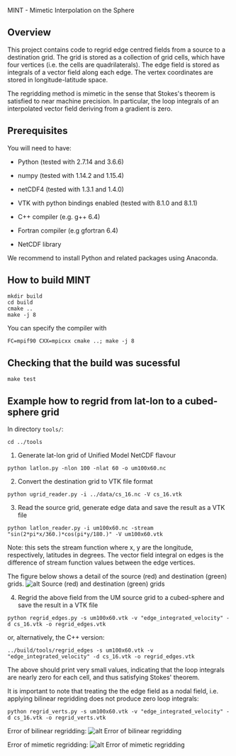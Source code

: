 MINT - Mimetic Interpolation on the Sphere

## Overview

This project contains code to regrid edge centred fields from a source to a destination grid. The grid is stored as a collection of 
grid cells, which have four vertices (i.e. the cells are quadrilaterals). The edge field is stored as integrals of a vector field 
along each edge. The vertex coordinates are stored in longitude-latitude space.

The regridding method is mimetic in the sense that Stokes's theorem is satisfied to near machine precision. In particular, the 
loop integrals of an interpolated vector field deriving from a gradient is zero. 

## Prerequisites

You will need to have:

 * Python (tested with 2.7.14 and 3.6.6)
 * numpy (tested with 1.14.2 and 1.15.4)
 * netCDF4 (tested with 1.3.1 and 1.4.0)
 * VTK with python bindings enabled (tested with 8.1.0 and 8.1.1)


 * C++ compiler (e.g. g++ 6.4)
 * Fortran compiler (e.g gfortran 6.4)
 * NetCDF library


 We recommend to install Python and related packages using Anaconda.
 
## How to build MINT

```
mkdir build
cd build
cmake ..
make -j 8
```

You can specify the compiler with
```
FC=mpif90 CXX=mpicxx cmake ..; make -j 8
```

## Checking that the build was sucessful

```
make test
```

## Example how to regrid from lat-lon to a cubed-sphere grid

In directory `tools/`:
```
cd ../tools
```

 1. Generate lat-lon grid of Unified Model NetCDF flavour
 ```
 python latlon.py -nlon 100 -nlat 60 -o um100x60.nc
 ```

 2. Convert the destination grid to VTK file format
 ```
 python ugrid_reader.py -i ../data/cs_16.nc -V cs_16.vtk
 ```

 3. Read the source grid, generate edge data and save the result as a VTK file
 ```
 python latlon_reader.py -i um100x60.nc -stream "sin(2*pi*x/360.)*cos(pi*y/180.)" -V um100x60.vtk
 ```
 Note: this sets the stream function where x, y are the longitude, respectively, latitudes in degrees. 
 The vector field integral on edges is the difference of stream function values between the edge vertices.

The figure below shows a detail of the source (red) and destination (green) grids.
![alt Source (red) and destination (green) grids](https://raw.githubusercontent.com/pletzer/mint/master/figures/srcAndDstGrids.png)


 4. Regrid the above field from the UM source grid to a cubed-sphere and save the result in a VTK file
 ```
 python regrid_edges.py -s um100x60.vtk -v "edge_integrated_velocity" -d cs_16.vtk -o regrid_edges.vtk
 ```
 or, alternatively, the C++ version:
 ```
 ../build/tools/regrid_edges -s um100x60.vtk -v "edge_integrated_velocity" -d cs_16.vtk -o regrid_edges.vtk
 ```


 The above should print very small values, indicating that the loop integrals are nearly zero for each cell, and thus satisfying Stokes' theorem.

It is important to note that treating the the edge field as a nodal field, i.e. applying bilinear regridding 
does not produce zero loop integrals:
```
python regrid_verts.py -s um100x60.vtk -v "edge_integrated_velocity" -d cs_16.vtk -o regrid_verts.vtk
```

Error of bilinear regridding:
![alt Error of bilinear regridding](https://raw.githubusercontent.com/pletzer/mint/master/figures/regrid_vertsError.png)

Error of mimetic regridding:
![alt Error of mimetic regridding](https://raw.githubusercontent.com/pletzer/mint/master/figures/regrid_edgesError.png)









